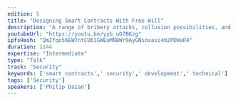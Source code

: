 ```yaml
---
edition: 5
title: "Designing Smart Contracts With Free Will"
description: "A range of bribery attacks, collusion possibilities, and other economic vulnerabilities plague our smart contract design.  Unlike with simple anti-patterns like recursion, these security vulnerabilities have no obvious fix.  Join us for a deep dive into the state of the art bribery attacks that are technically feasible on cryptocurrency today, and their countermeasures.  We will introduce and explain new signature schemes that resist the ability for users to be bribed on Ethereum-based smart contracts.  We will teach developers of smart contracts how to build contracts that are maximally resistant to bribery, and provide practical tips for the protection of your users.Lastly, we will show and launch a toolkit that provides signatures with protection from an advanced form of bribery known as the Dark DAO, in which users are bribed undetectably.  Our toolkit provides a simple API for any Ethereum contract to ensure the free will of their users through an easy to use library.Building bribery resistant smart contracts is of critical importance for voting schemes, oracles, prediction markets, proof of stake and other consensus protocols, randomness generation, and more.  Join us in ensuring the protection"
youtubeUrl: "https://youtu.be/yyb_uO7BKzg"
ipfsHash: "QmZfqo56EW7ntCUb1GWEuMNBWr9AyGNsovasi4m2PDWaR4"
duration: 1244
expertise: "Intermediate"
type: "Talk"
track: "Security"
keywords: ['smart contracts',' security',' development',' technical']
tags: ['Security']
speakers: ['Philip Daian']
---
```

